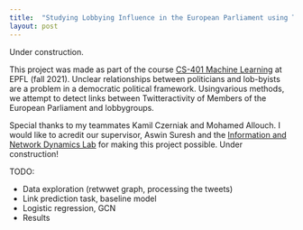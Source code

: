 ```yaml
---
title:  "Studying Lobbying Influence in the European Parliament using Twitter data"
layout: post
---
```


Under construction.

This project was made as part of the course [CS-401 Machine Learning](https://edu.epfl.ch/coursebook/en/machine-learning-CS-433) at EPFL (fall 2021). Unclear relationships between politicians and lob-byists are a problem in a democratic political framework. Usingvarious  methods,  we  attempt  to  detect  links  between  Twitteractivity  of  Members  of  the  European  Parliament  and  lobbygroups. 

Special thanks to my teammates Kamil Czerniak and Mohamed Allouch. I would like to acredit our supervisor, Aswin Suresh and the [Information and Network Dynamics Lab](https://indy.epfl.ch/) for making this project possible.
Under construction!

TODO:

 - Data exploration (retwwet graph, processing the tweets) 
 - Link prediction task, baseline model
 - Logistic regression, GCN
 - Results
